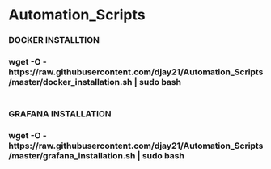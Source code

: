 # Automation_Scripts

<h3> DOCKER INSTALLTION <h3> 
wget -O - https://raw.githubusercontent.com/djay21/Automation_Scripts/master/docker_installation.sh | sudo bash <br> <br>

<h3> GRAFANA INSTALLATION <h3>
wget -O - https://raw.githubusercontent.com/djay21/Automation_Scripts/master/grafana_installation.sh | sudo bash <br> <br>
